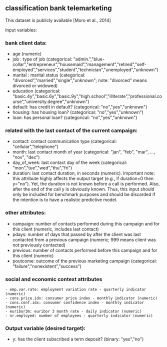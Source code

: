 ## classification bank telemarketing

This dataset is publicly available [Moro et al., 2014]

Input variables:
   ### bank client data:
   - age (numeric)
   - job : type of job (categorical: "admin.","blue-collar","entrepreneur","housemaid","management","retired","self-employed","services","student","technician","unemployed","unknown")
   - marital : marital status (categorical: "divorced","married","single","unknown"; note: "divorced" means divorced or widowed)
   - education (categorical: "basic.4y","basic.6y","basic.9y","high.school","illiterate","professional.course","university.degree","unknown")
   - default: has credit in default? (categorical: "no","yes","unknown")
   - housing: has housing loan? (categorical: "no","yes","unknown")
   - loan: has personal loan? (categorical: "no","yes","unknown")
   ### related with the last contact of the current campaign:
   - contact: contact communication type (categorical: "cellular","telephone") 
   - month: last contact month of year (categorical: "jan", "feb", "mar", ..., "nov", "dec")
   - day_of_week: last contact day of the week (categorical: "mon","tue","wed","thu","fri")
   - duration: last contact duration, in seconds (numeric). Important note:  this attribute highly affects the output target (e.g., if duration=0 then y="no"). Yet, the duration is not known before a call is performed. Also, after the end of the call y is obviously known. Thus, this input should only be included for benchmark purposes and should be discarded if the intention is to have a realistic predictive model.
   ### other attributes:
   - campaign: number of contacts performed during this campaign and for this client (numeric, includes last contact)
   - pdays: number of days that passed by after the client was last contacted from a previous campaign (numeric; 999 means client was not previously contacted)
   - previous: number of contacts performed before this campaign and for this client (numeric)
   - poutcome: outcome of the previous marketing campaign (categorical: "failure","nonexistent","success")
   ### social and economic context attributes
    - emp.var.rate: employment variation rate - quarterly indicator (numeric)
    - cons.price.idx: consumer price index - monthly indicator (numeric)     
    - cons.conf.idx: consumer confidence index - monthly indicator (numeric)     
    - euribor3m: euribor 3 month rate - daily indicator (numeric)
    - nr.employed: number of employees - quarterly indicator (numeric)

  ### Output variable (desired target):
   - y: has the client subscribed a term deposit? (binary: "yes","no")
